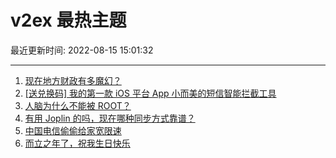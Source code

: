 # v2ex 最热主题

最近更新时间: 2022-08-15 15:01:32

--- 
1. [现在地方财政有多魔幻？](https://www.v2ex.com/t/872860) 
2. [[送兑换码] 我的第一款 iOS 平台 App 小而美的短信智能拦截工具](https://www.v2ex.com/t/872853) 
3. [人脑为什么不能被 ROOT？](https://www.v2ex.com/t/872896) 
4. [有用 Joplin 的吗，现在哪种同步方式靠谱？](https://www.v2ex.com/t/872855) 
5. [中国电信偷偷给家宽限速](https://www.v2ex.com/t/872856) 
6. [而立之年了，祝我生日快乐](https://www.v2ex.com/t/872884) 

